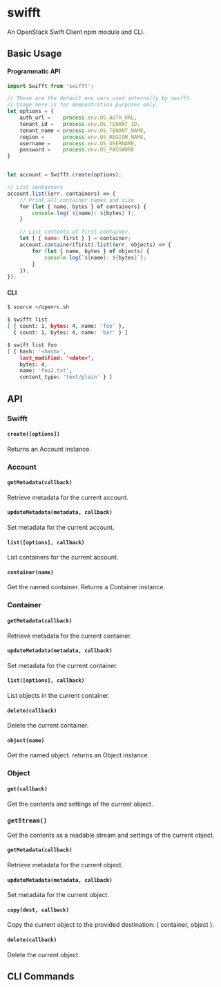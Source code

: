 swifft
======
An OpenStack Swift Client npm module and CLI.

## Basic Usage
#### Programmatic API
```js
import Swifft from 'swifft';

// These are the default env vars used internally by swifft.
// Usage here is for demonstration purposes only.
let options = {
    auth_url =    process.env.OS_AUTH_URL,
    tenant_id =   process.env.OS_TENANT_ID,
    tenant_name = process.env.OS_TENANT_NAME,
    region =      process.env.OS_REGION_NAME,
    username =    process.env.OS_USERNAME,
    password =    process.env.OS_PASSWORD
}


let account = Swifft.create(options);

// List containers
account.list((err, containers) => {
    // Print all container names and size
    for (let { name, bytes } of containers) {
        console.log(`${name}: ${bytes}`);
    }

    // List contents of first container.
    let [ { name: first } ] = container;
    account.container(first).list((err, objects) => {
        for (let { name, bytes } of objects) {
            console.log(`${name}: ${bytes}`);
        }
    });
});
```

#### CLI
```bash
$ source ~/openrc.sh

$ swifft list
[ { count: 1, bytes: 4, name: 'foo' },
  { count: 1, bytes: 4, name: 'bar' } ]

$ swift list foo
[ { hash: '<hash>',
    last_modified: '<date>',
    bytes: 4,
    name: 'foo2.txt',
    content_type: 'text/plain' } ]
```


## API
### Swifft
#### `create([options])`
Returns an Account instance.

### Account

#### `getMetadata(callback)`
Retrieve metadata for the current account.

#### `updateMetadata(metadata, callback)`
Set metadata for the current account.

#### `list([options], callback)`
List containers for the current account.

#### `container(name)`
Get the named container. Returns a Container instance.


### Container
#### `getMetadata(callback)`
Retrieve metadata for the current container.

#### `updateMetadata(metadata, callback)`
Set metadata for the current container.

#### `list([options], callback)`
List objects in the current container.

#### `delete(callback)`
Delete the current container.

#### `object(name)`
Get the named object. returns an Object instance.


### Object
#### `get(callback)`
Get the contents and settings of the current object.

### `getStream()`
Get the contents as a readable stream and settings of the current object.

#### `getMetadata(callback)`
Retrieve metadata for the current object.

#### `updateMetadata(metadata, callback)`
Set metadata for the current object.

#### `copy(dest, callback)`
Copy the current object to the provided destination: { container, object }.

#### `delete(callback)`
Delete the current object.


## CLI Commands
